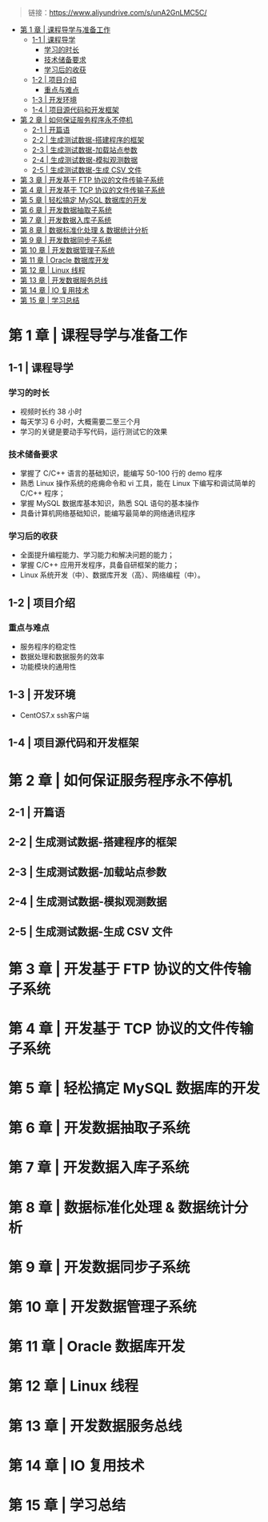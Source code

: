 >链接：https://www.aliyundrive.com/s/unA2GnLMC5C/ 
- [第 1 章 | 课程导学与准备工作](#第-1-章--课程导学与准备工作)
  - [1-1 | 课程导学](#1-1--课程导学)
    - [学习的时长](#学习的时长)
    - [技术储备要求](#技术储备要求)
    - [学习后的收获](#学习后的收获)
  - [1-2 | 项目介绍](#1-2--项目介绍)
    - [重点与难点](#重点与难点)
  - [1-3 | 开发环境](#1-3--开发环境)
  - [1-4 | 项目源代码和开发框架](#1-4--项目源代码和开发框架)
- [第 2 章 | 如何保证服务程序永不停机](#第-2-章--如何保证服务程序永不停机)
  - [2-1 | 开篇语](#2-1--开篇语)
  - [2-2 | 生成测试数据-搭建程序的框架](#2-2--生成测试数据-搭建程序的框架)
  - [2-3 | 生成测试数据-加载站点参数](#2-3--生成测试数据-加载站点参数)
  - [2-4 | 生成测试数据-模拟观测数据](#2-4--生成测试数据-模拟观测数据)
  - [2-5 | 生成测试数据-生成 CSV 文件](#2-5--生成测试数据-生成-csv-文件)
- [第 3 章 | 开发基于 FTP 协议的文件传输子系统](#第-3-章--开发基于-ftp-协议的文件传输子系统)
- [第 4 章 | 开发基于 TCP 协议的文件传输子系统](#第-4-章--开发基于-tcp-协议的文件传输子系统)
- [第 5 章 | 轻松搞定 MySQL 数据库的开发](#第-5-章--轻松搞定-mysql-数据库的开发)
- [第 6 章 | 开发数据抽取子系统](#第-6-章--开发数据抽取子系统)
- [第 7 章 | 开发数据入库子系统](#第-7-章--开发数据入库子系统)
- [第 8 章 | 数据标准化处理 \& 数据统计分析](#第-8-章--数据标准化处理--数据统计分析)
- [第 9 章 | 开发数据同步子系统](#第-9-章--开发数据同步子系统)
- [第 10 章 | 开发数据管理子系统](#第-10-章--开发数据管理子系统)
- [第 11 章 | Oracle 数据库开发](#第-11-章--oracle-数据库开发)
- [第 12 章 | Linux 线程](#第-12-章--linux-线程)
- [第 13 章 | 开发数据服务总线](#第-13-章--开发数据服务总线)
- [第 14 章 | IO 复用技术](#第-14-章--io-复用技术)
- [第 15 章 | 学习总结](#第-15-章--学习总结)
# 第 1 章 | 课程导学与准备工作
## 1-1 | 课程导学
### 学习的时长
- 视频时长约 38 小时
- 每天学习 6 小时，大概需要二至三个月
- 学习的关键是要动手写代码，运行测试它的效果
### 技术储备要求
- 掌握了 C/C++ 语言的基础知识，能编写 50-100 行的 demo 程序
- 熟悉 Linux 操作系统的疮痈命令和 vi 工具，能在 Linux 下编写和调试简单的 C/C++ 程序；
- 掌握 MySQL 数据库基本知识，熟悉 SQL 语句的基本操作
- 具备计算机网络基础知识，能编写最简单的网络通讯程序
### 学习后的收获
- 全面提升编程能力、学习能力和解决问题的能力；
- 掌握 C/C++ 应用开发程序，具备自研框架的能力；
- Linux 系统开发（中）、数据库开发（高）、网络编程（中）。
## 1-2 | 项目介绍
### 重点与难点
- 服务程序的稳定性
- 数据处理和数据服务的效率
- 功能模块的通用性
## 1-3 | 开发环境
- CentOS7.x     ssh客户端
## 1-4 | 项目源代码和开发框架
# 第 2 章 | 如何保证服务程序永不停机
## 2-1 | 开篇语
## 2-2 | 生成测试数据-搭建程序的框架
## 2-3 | 生成测试数据-加载站点参数
## 2-4 | 生成测试数据-模拟观测数据
## 2-5 | 生成测试数据-生成 CSV 文件
# 第 3 章 | 开发基于 FTP 协议的文件传输子系统
# 第 4 章 | 开发基于 TCP 协议的文件传输子系统
# 第 5 章 | 轻松搞定 MySQL 数据库的开发
# 第 6 章 | 开发数据抽取子系统
# 第 7 章 | 开发数据入库子系统
# 第 8 章 | 数据标准化处理 & 数据统计分析
# 第 9 章 | 开发数据同步子系统
# 第 10 章 | 开发数据管理子系统
# 第 11 章 | Oracle 数据库开发
# 第 12 章 | Linux 线程
# 第 13 章 | 开发数据服务总线
# 第 14 章 | IO 复用技术
# 第 15 章 | 学习总结